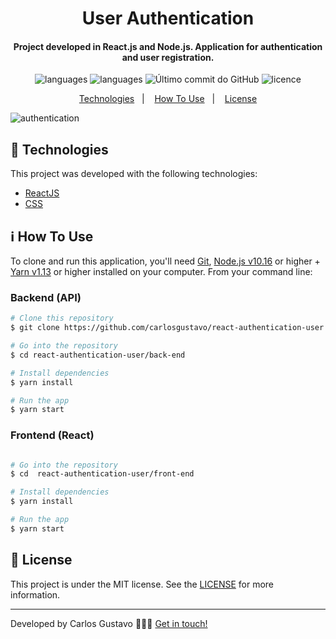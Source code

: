 
<h1 align="center">
      User Authentication
</h1>

<h4 align="center">

Project developed in React.js and Node.js. Application for authentication and user registration.
</h4>
<p align="center">
  <img alt="languages" src="https://img.shields.io/github/languages/top/carlosgustavo/react-authentication-user">
  <img alt="languages" src="https://img.shields.io/github/languages/count/carlosgustavo/react-authentication-user">
  <img alt="Último commit do GitHub" src="https://img.shields.io/github/last-commit/carlosgustavo/react-authentication-user">
  <img alt="licence" src="https://img.shields.io/github/license/carlosgustavo/react-authentication-user">
</p>
<p align="center">
  <a href="#rocket-technologies"">Technologies</a>&nbsp;&nbsp;&nbsp;|&nbsp;&nbsp;&nbsp;
  <a href="#information_source-how-to-use">How To Use</a>&nbsp;&nbsp;&nbsp;|&nbsp;&nbsp;&nbsp;
  <a href="#memo-license">License</a>
</p>

![authentication](https://user-images.githubusercontent.com/53797220/95695691-aa3afc80-0c0e-11eb-81c0-8c937d692d50.gif)

## :rocket: Technologies

This project was developed with the following technologies:

-  [ReactJS](https://reactjs.org/)
-  [CSS](https://www.w3schools.com/css/)

## :information_source: How To Use

To clone and run this application, you'll need [Git](https://git-scm.com), [Node.js v10.16](https://nodejs.org/en/) or higher + [Yarn v1.13](https://yarnpkg.com/) or higher installed on your computer. From your command line:

<h3> Backend (API) </h3>

```bash
# Clone this repository
$ git clone https://github.com/carlosgustavo/react-authentication-user.git

# Go into the repository
$ cd react-authentication-user/back-end

# Install dependencies
$ yarn install

# Run the app
$ yarn start
```

<h3> Frontend (React) </h3>

```bash

# Go into the repository
$ cd  react-authentication-user/front-end

# Install dependencies
$ yarn install

# Run the app
$ yarn start
```

## :memo: License
This project is under the MIT license. See the [LICENSE](https://github.com/carlosgustavo/react-authentication-user/blob/master/LICENSE) for more information.

---

Developed by Carlos Gustavo 👨🏻‍💻️ [Get in touch!](https://www.linkedin.com/in/carlos-gustavo-a71757190/)

